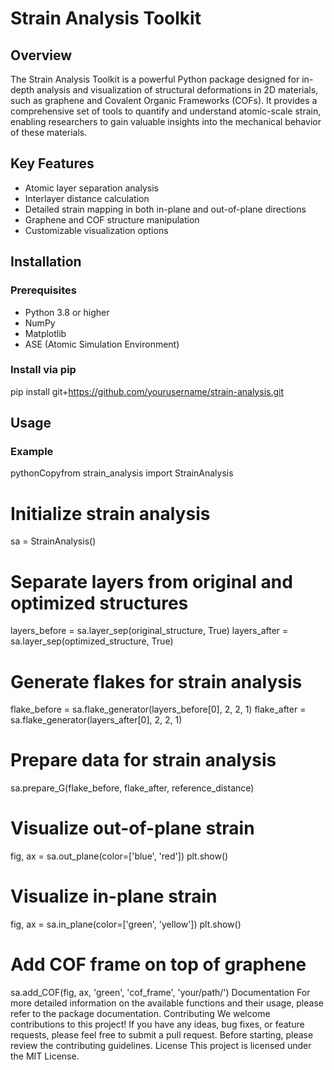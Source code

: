 # Strain Analysis Toolkit

## Overview
The Strain Analysis Toolkit is a powerful Python package designed for in-depth analysis and visualization of structural deformations in 2D materials, such as graphene and Covalent Organic Frameworks (COFs). It provides a comprehensive set of tools to quantify and understand atomic-scale strain, enabling researchers to gain valuable insights into the mechanical behavior of these materials.

## Key Features
- Atomic layer separation analysis
- Interlayer distance calculation
- Detailed strain mapping in both in-plane and out-of-plane directions
- Graphene and COF structure manipulation
- Customizable visualization options

## Installation

### Prerequisites
- Python 3.8 or higher
- NumPy
- Matplotlib
- ASE (Atomic Simulation Environment)

### Install via pip
pip install git+https://github.com/yourusername/strain-analysis.git

## Usage
### Example
pythonCopyfrom strain_analysis import StrainAnalysis

# Initialize strain analysis
sa = StrainAnalysis()

# Separate layers from original and optimized structures
layers_before = sa.layer_sep(original_structure, True)
layers_after = sa.layer_sep(optimized_structure, True)

# Generate flakes for strain analysis
flake_before = sa.flake_generator(layers_before[0], 2, 2, 1)
flake_after = sa.flake_generator(layers_after[0], 2, 2, 1)

# Prepare data for strain analysis
sa.prepare_G(flake_before, flake_after, reference_distance)

# Visualize out-of-plane strain
fig, ax = sa.out_plane(color=['blue', 'red'])
plt.show()

# Visualize in-plane strain
fig, ax = sa.in_plane(color=['green', 'yellow'])
plt.show()

# Add COF frame on top of graphene
sa.add_COF(fig, ax, 'green', 'cof_frame', 'your/path/')
Documentation
For more detailed information on the available functions and their usage, please refer to the package documentation.
Contributing
We welcome contributions to this project! If you have any ideas, bug fixes, or feature requests, please feel free to submit a pull request. Before starting, please review the contributing guidelines.
License
This project is licensed under the MIT License.
